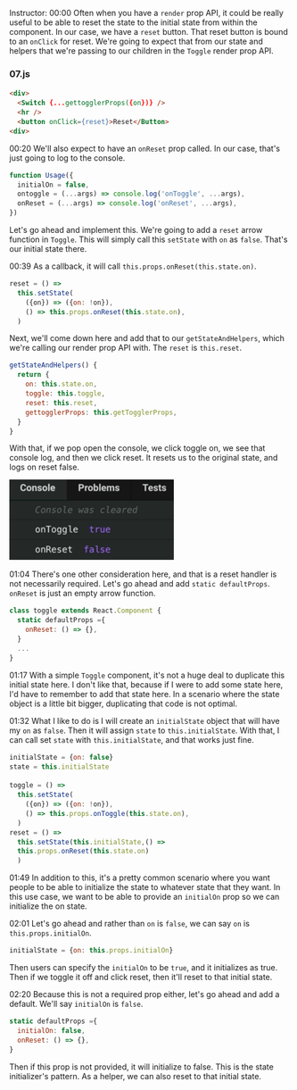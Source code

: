 Instructor: 00:00 Often when you have a `render` prop API, it could be really useful to be able to reset the state to the initial state from within the component. In our case, we have a `reset` button. That reset button is bound to an `onClick` for reset. We're going to expect that from our state and helpers that we're passing to our children in the `Toggle` render prop API.

### 07.js
```html
<div>
  <Switch {...gettogglerProps({on})} />
  <hr />
  <button onClick={reset}>Reset</Button>
<div>
```

00:20 We'll also expect to have an `onReset` prop called. In our case, that's just going to log to the console. 

```javascript
function Usage({ 
  initialOn = false,
  ontoggle = (...args) => console.log('onToggle', ...args),
  onReset = (...args) => console.log('onReset', ...args),
})
```

Let's go ahead and implement this. We're going to add a `reset` arrow function in `Toggle`. This will simply call this `setState` with `on` as `false`. That's our initial state there.

00:39 As a callback, it will call `this.props.onReset(this.state.on)`. 

```javascript
reset = () => 
  this.setState(
    ({on}) => ({on: !on}),
    () => this.props.onReset(this.state.on),
  )
```

Next, we'll come down here and add that to our `getStateAndHelpers`, which we're calling our render prop API with. The `reset` is `this.reset`. 

```javascript
getStateAndHelpers() {
  return {
    on: this.state.on,
    toggle: this.toggle,
    reset: this.reset,
    gettogglerProps: this.getTogglerProps,
  }
}
```

With that, if we pop open the console, we click toggle on, we see that console log, and then we click reset. It resets us to the original state, and logs on reset false.

![reset logging to console](../images/javascript-use-component-state-initializers-reset-logging-to-console.png)

01:04 There's one other consideration here, and that is a reset handler is not necessarily required. Let's go ahead and add `static defaultProps`. `onReset` is just an empty arrow function.

```javascript
class toggle extends React.Component {
  static defaultProps ={
    onReset: () => {},
  }
  ...
}
```

01:17 With a simple `Toggle` component, it's not a huge deal to duplicate this initial state here. I don't like that, because if I were to add some state here, I'd have to remember to add that state here. In a scenario where the state object is a little bit bigger, duplicating that code is not optimal.

01:32 What I like to do is I will create an `initialState` object that will have my `on` as `false`. Then it will assign `state` to `this.initialState`. With that, I can call set `state` with `this.initialState`, and that works just fine.

```javascript
initialState = {on: false}
state = this.initialState

toggle = () => 
  this.setState(
    ({on}) => ({on: !on}),
    () => this.props.onToggle(this.state.on),
  )
reset = () => 
  this.setState(this.initialState,() => 
  this.props.onReset(this.state.on)
  )
```

01:49 In addition to this, it's a pretty common scenario where you want people to be able to initialize the state to whatever state that they want. In this use case, we want to be able to provide an `initialOn` prop so we can initialize the on state.

02:01 Let's go ahead and rather than `on` is `false`, we can say `on` is `this.props.initialOn`. 

```javascript
initialState = {on: this.props.initialOn}
```

Then users can specify the `initialOn` to be `true`, and it initializes as true. Then if we toggle it off and click reset, then it'll reset to that initial state.

02:20 Because this is not a required prop either, let's go ahead and add a default. We'll say `initialOn` is `false`. 

```javascript
static defaultProps ={
  initialOn: false,
  onReset: () => {},
}
```

Then if this prop is not provided, it will initialize to false. This is the state initializer's pattern. As a helper, we can also reset to that initial state.